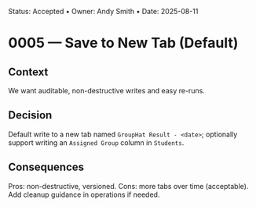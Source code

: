 Status: Accepted • Owner: Andy Smith • Date: 2025-08-11

# 0005 — Save to New Tab (Default)

## Context
We want auditable, non-destructive writes and easy re-runs.

## Decision
Default write to a new tab named `GroupHat Result - <date>`; optionally support writing an `Assigned Group` column in `Students`.

## Consequences
Pros: non-destructive, versioned. Cons: more tabs over time (acceptable). Add cleanup guidance in operations if needed.
